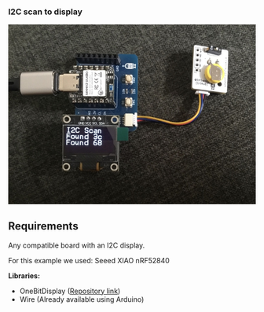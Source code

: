 ### I2C scan to display

![Seeed I2C scan](/assets/I2C-scan.jpg)



## Requirements

Any compatible board with an I2C display.   

For this example we used:   Seeed XIAO nRF52840
  
**Libraries:**  

- OneBitDisplay ([Repository link](https://github.com/bitbank2/OneBitDisplay))
- Wire (Already available using Arduino)

